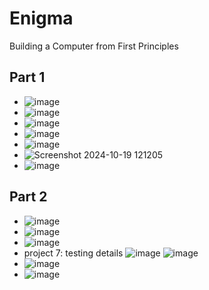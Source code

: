 # Enigma
Building a Computer from First Principles
## Part 1
* ![image](https://github.com/user-attachments/assets/c685d1b5-ac81-4245-bffa-6cb15e98ad83)
* ![image](https://github.com/user-attachments/assets/840b59b7-3c90-4cb5-bbee-7353c67c34f2)
* ![image](https://github.com/user-attachments/assets/59af740b-7591-4f17-97f0-a19804ed6769)
* ![image](https://github.com/user-attachments/assets/53c82d6c-4417-40ab-ad58-be9c7a5ebd31)
* ![image](https://github.com/user-attachments/assets/25663485-56e4-4e78-aeb7-e05058f717ab)
* ![Screenshot 2024-10-19 121205](https://github.com/user-attachments/assets/a2e3a8dc-f574-4f5a-bd54-d0970317f37e)
* ![image](https://github.com/user-attachments/assets/ba8563e9-8c6b-4204-bdb9-9658047daa44)

## Part 2
* ![image](https://github.com/user-attachments/assets/3cd96a7a-573d-447d-b308-00287f1ec547)
* ![image](https://github.com/user-attachments/assets/3e618fea-83a4-4871-92d7-68cee451f728)
* ![image](https://github.com/user-attachments/assets/90228f26-b90d-40d3-85c4-53f52d56d5f2)
* project 7: testing details
  ![image](https://github.com/user-attachments/assets/6c16e17c-5e17-4888-8115-465439e0a065)
  ![image](https://github.com/user-attachments/assets/523b3520-7116-4eea-9b80-26e6d623bb72)
* ![image](https://github.com/user-attachments/assets/0bb3a1c6-72f9-42b7-a68a-7f4a5bce5f98)
* ![image](https://github.com/user-attachments/assets/7350ed3b-d1b0-43f0-bf4d-82e5f963b4d7)












